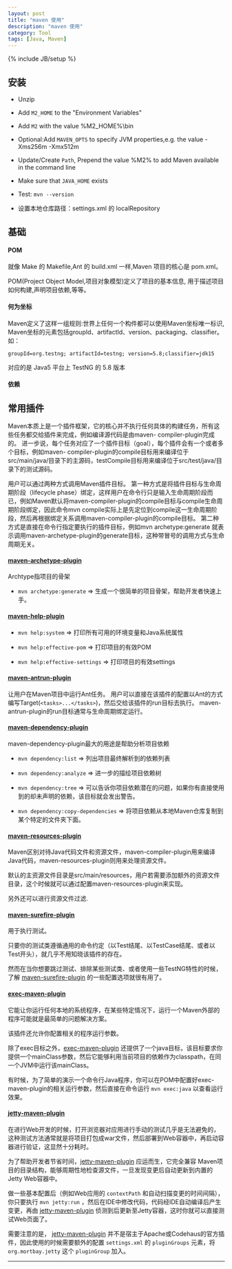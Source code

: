 ```yaml
---
layout: post
title: "maven 使用"
description: "maven 使用"
category: Tool
tags: [Java, Maven]
---
```

{% include JB/setup %}


## 安装

* Unzip

* Add `M2_HOME` to the "Environment Variables"

* Add `M2` with the value %M2_HOME%\bin

* Optional:Add `MAVEN_OPTS` to specify JVM properties,e.g. the value -Xms256m -Xmx512m

* Update/Create `Path`, Prepend the value %M2% to add Maven available in the command line

* Make sure that `JAVA_HOME` exists

* Test: `mvn --version`

* 设置本地仓库路径：settings.xml 的 localRepository


## 基础

#### POM

就像 Make 的 Makefile,Ant 的 build.xml 一样,Maven 项目的核心是 pom.xml。

POM(Project Object Model,项目对象模型)定义了项目的基本信息,
用于描述项目如何构建,声明项目依赖,等等。

#### 何为坐标

Maven定义了这样一组规则:世界上任何一个构件都可以使用Maven坐标唯一标识,
Maven坐标的元素包括groupId、artifactId、version、packaging、classifier。
如：

	groupId=org.testng; artifactId=testng; version=5.8;classifier=jdk15

对应的是 Java5 平台上 TestNG 的 5.8 版本

#### 依赖



## 常用插件

Maven本质上是一个插件框架，它的核心并不执行任何具体的构建任务，所有这些任务都交给插件来完成，例如编译源代码是由maven- compiler-plugin完成的。
进一步说，每个任务对应了一个插件目标（goal），每个插件会有一个或者多个目标，例如maven- compiler-plugin的compile目标用来编译位于src/main/java/目录下的主源码，testCompile目标用来编译位于src/test/java/目录下的测试源码。

用户可以通过两种方式调用Maven插件目标。
第一种方式是将插件目标与生命周期阶段（lifecycle phase）绑定，这样用户在命令行只是输入生命周期阶段而已，例如Maven默认将maven-compiler-plugin的compile目标与compile生命周期阶段绑定，因此命令mvn compile实际上是先定位到compile这一生命周期阶段，然后再根据绑定关系调用maven-compiler-plugin的compile目标。
第二种方式是直接在命令行指定要执行的插件目标，例如mvn archetype:generate 就表示调用maven-archetype-plugin的generate目标，这种带冒号的调用方式与生命周期无关。

#### [maven-archetype-plugin][archetype]

Archtype指项目的骨架

* `mvn archetype:generate` => 生成一个很简单的项目骨架，帮助开发者快速上手。


#### [maven-help-plugin][help]

* `mvn help:system` => 打印所有可用的环境变量和Java系统属性

* `mvn help:effective-pom` => 打印项目的有效POM

* `mvn help:effective-settings` => 打印项目的有效settings


#### [maven-antrun-plugin][antrun]

让用户在Maven项目中运行Ant任务。
用户可以直接在该插件的配置以Ant的方式编写Target(`<tasks>...</tasks>`)，然后交给该插件的run目标去执行。
maven-antrun-plugin的run目标通常与生命周期绑定运行。


#### [maven-dependency-plugin][dependency]

maven-dependency-plugin最大的用途是帮助分析项目依赖

* `mvn dependency:list` => 列出项目最终解析到的依赖列表

* `mvn dependency:analyze` => 进一步的描绘项目依赖树

* `mvn dependency:tree` => 可以告诉你项目依赖潜在的问题，如果你有直接使用到的却未声明的依赖，该目标就会发出警告。

* `mvn dependency:copy-dependencies` => 将项目依赖从本地Maven仓库复制到某个特定的文件夹下面。


#### [maven-resources-plugin][resources]

Maven区别对待Java代码文件和资源文件，maven-compiler-plugin用来编译Java代码，maven-resources-plugin则用来处理资源文件。

默认的主资源文件目录是src/main/resources，用户若需要添加额外的资源文件目录，这个时候就可以通过配置maven-resources-plugin来实现。

另外还可以进行资源文件过滤.


#### [maven-surefire-plugin][surefire]

用于执行测试。

只要你的测试类遵循通用的命令约定（以Test结尾、以TestCase结尾、或者以Test开头），就几乎不用知晓该插件的存在。

然而在当你想要跳过测试、排除某些测试类、或者使用一些TestNG特性的时候，了解 [maven-surefire-plugin][surefire] 的一些配置选项就很有用了。


#### [exec-maven-plugin][exec]

它能让你运行任何本地的系统程序，在某些特定情况下，运行一个Maven外部的程序可能就是最简单的问题解决方案。

该插件还允许你配置相关的程序运行参数。

除了exec目标之外，[exec-maven-plugin][exec] 还提供了一个java目标，该目标要求你提供一个mainClass参数，然后它能够利用当前项目的依赖作为classpath，在同一个JVM中运行该mainClass。

有时候，为了简单的演示一个命令行Java程序，你可以在POM中配置好exec-maven-plugin的相关运行参数，然后直接在命令运行 `mvn exec:java` 以查看运行效果。


#### [jetty-maven-plugin][jetty]

在进行Web开发的时候，打开浏览器对应用进行手动的测试几乎是无法避免的，这种测试方法通常就是将项目打包成war文件，然后部署到Web容器中，再启动容器进行验证，这显然十分耗时。

为了帮助开发者节省时间，[jetty-maven-plugin][jetty] 应运而生，它完全兼容 Maven项目的目录结构，能够周期性地检查源文件，一旦发现变更后自动更新到内置的Jetty Web容器中。

做一些基本配置后（例如Web应用的 `contextPath` 和自动扫描变更的时间间隔），你只要执行 `mvn jetty:run` ，然后在IDE中修改代码，代码经IDE自动编译后产生变更，再由 [jetty-maven-plugin][jetty] 侦测到后更新至Jetty容器，这时你就可以直接测试Web页面了。

需要注意的是， [jetty-maven-plugin][jetty] 并不是宿主于Apache或Codehaus的官方插件，因此使用的时候需要额外的配置 `settings.xml` 的 `pluginGroups` 元素，将 `org.mortbay.jetty` 这个 `pluginGroup` 加入。


***

[archetype]: http://maven.apache.org/archetype/maven-archetype-plugin/
[antrun]: http://maven.apache.org/plugins/maven-antrun-plugin/
[dependency]: http://maven.apache.org/plugins/maven-dependency-plugin/
[help]: http://maven.apache.org/plugins/maven-help-plugin/
[resources]: http://maven.apache.org/plugins/maven-resources-plugin/
[surefire]: http://maven.apache.org/plugins/maven-surefire-plugin/
[exec]: http://mojo.codehaus.org/exec-maven-plugin/
[jetty]: http://wiki.eclipse.org/Jetty/Feature/Jetty_Maven_Plugin


